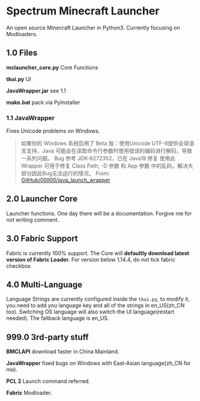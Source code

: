 # Spectrum Minecraft Launcher
An open source Minecraft Launcher in Python3. Currently focusing on Modloaders.

## 1.0 Files
**mclauncher_core.py** Core Functions

**tkui.py**            UI

**JavaWrapper.jar**    see 1.1

**make.bat**           pack via PyInstaller

### 1.1 JavaWrapper
Fixes Unicode problems on Windows.
> 如果你的 Windows 系统启用了 Beta 版：使用Unicode UTF-8提供全球语言支持，Java 可能会在读取命令行参数时使用错误的编码进行解码，导致一系列问题。
> Bug 参考 JDK-8272352，已在 Java19 修复
> 使用此 Wrapper 可用于修复 Class Path, -D 参数 和 App 参数 中的乱码，解决大部分因此Bug无法运行的情况。
> From: [GitHub/00ll00/java_launch_wrapper](https://github.com/00ll00/java_launch_wrapper)

## 2.0 Launcher Core
Launcher functions. One day there will be a documentation. Forgive me for not writing comment.

## 3.0 Fabric Support
Fabric is currently 100% support. The Core will **defaultly download latest version of Fabric Loader**. For version below 1.14.4, do not tick fabric checkbox

## 4.0 Multi-Language
Language Strings are currently configured inside the `tkui.py`, to modify it, you need to add you language key and all of the strings in en_US(zh_CN too). Switching OS language will also switch the UI language(restart needed). The fallback language is en_US.


## 999.0 3rd-party stuff
**BMCLAPI** download faster in China Mainland.

**JavaWrapper** fixed bugs on Windows with East-Asian language(zh_CN for me).

**PCL 2** Launch command referred.

**Fabric** Modloader.